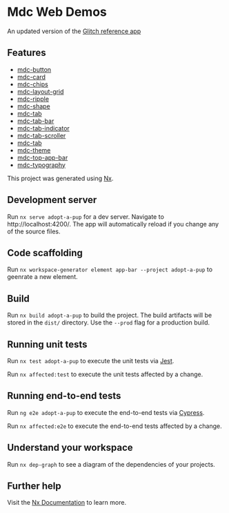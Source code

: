 # Mdc Web Demos

An updated version of the [Glitch reference app](https://glitch.com/edit/#!/adopt-a-pup)

## Features

- [mdc-button](https://github.com/material-components/material-components-web/tree/master/packages/mdc-button)
- [mdc-card](https://github.com/material-components/material-components-web/tree/master/packages/mdc-card)
- [mdc-chips](https://github.com/material-components/material-components-web/tree/master/packages/mdc-chips)
- [mdc-layout-grid](https://github.com/material-components/material-components-web/tree/master/packages/mdc-layout-grid)
- [mdc-ripple](https://github.com/material-components/material-components-web/tree/master/packages/mdc-ripple)
- [mdc-shape](https://github.com/material-components/material-components-web/tree/master/packages/mdc-shape)
- [mdc-tab](https://github.com/material-components/material-components-web/tree/master/packages/mdc-tab)
- [mdc-tab-bar](https://github.com/material-components/material-components-web/tree/master/packages/mdc-tab-bar)
- [mdc-tab-indicator](https://github.com/material-components/material-components-web/tree/master/packages/mdc-tab-indicator)
- [mdc-tab-scroller](https://github.com/material-components/material-components-web/tree/master/packages/mdc-tab-scroller)
- [mdc-tab](https://github.com/material-components/material-components-web/tree/master/packages/mdc-tab)
- [mdc-theme](https://github.com/material-components/material-components-web/tree/master/packages/mdc-theme)
- [mdc-top-app-bar](https://github.com/material-components/material-components-web/tree/master/packages/mdc-top-app-bar)
- [mdc-typography](https://github.com/material-components/material-components-web/tree/master/packages/mdc-typography)


This project was generated using [Nx](https://nx.dev).

## Development server

Run `nx serve adopt-a-pup` for a dev server. Navigate to http://localhost:4200/. The app will automatically reload if you change any of the source files.

## Code scaffolding

Run `nx workspace-generator element app-bar --project adopt-a-pup` to geenrate a new element.

## Build

Run `nx build adopt-a-pup` to build the project. The build artifacts will be stored in the `dist/` directory. Use the `--prod` flag for a production build.

## Running unit tests

Run `nx test adopt-a-pup` to execute the unit tests via [Jest](https://jestjs.io).

Run `nx affected:test` to execute the unit tests affected by a change.

## Running end-to-end tests

Run `ng e2e adopt-a-pup` to execute the end-to-end tests via [Cypress](https://www.cypress.io).

Run `nx affected:e2e` to execute the end-to-end tests affected by a change.

## Understand your workspace

Run `nx dep-graph` to see a diagram of the dependencies of your projects.

## Further help

Visit the [Nx Documentation](https://nx.dev) to learn more.
